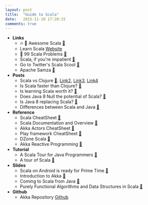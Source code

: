 ```yaml
---
layout: post
title:  "Guide to Scala"
date:   2015-11-10 17:20:15
comments: true
---
```


- **Links**
    - :fire: :raised_hands: Awesome Scala [:link:](https://github.com/lauris/awesome-scala)
    - Learn Scala [Website](http://docs.scala-lang.org/tutorials/scala-for-java-programmers.html)
    - :raised_hands: 99 Scala Problems [:link:](http://aperiodic.net/phil/scala/s-99/)
    - Scala, if you're impatient [:link:](http://horstmann.com/scala/)
    - Go to Twitter's Scala Scool [:link:](http://twitter.github.io/scala_school/)
    - Apache Samza [:link:](http://samza.apache.org/)
- **Posts**
    - Scala vs Clojure [:link:](http://www.bestinclass.dk/blog/scala-vs-clojure-lets-get-down-to-business). [Link2](https://www.quora.com/What-are-some-advantages-of-Scala-over-Clojure), [Link3](https://www.quora.com/Is-Clojure-better-at-concurrency-than-Scala), [Link4](https://www.quora.com/Is-it-easier-to-learn-Clojure-rather-than-Scala)
    - Is Scala faster than Clojure? [:link:](https://www.quora.com/Is-Scala-faster-than-Clojure)
    - Is learning Scala worth it? [:link:](https://www.quora.com/Is-learning-Scala-worth-it)
    - Does Java 8 Null the potential of Scala? [:link:](https://www.quora.com/Should-I-skip-Java-and-just-learn-Scala)
    - Is Java 8 replacing Scala? [:link:](https://www.quora.com/Will-Java-8-be-a-significant-blow-to-the-appeal-of-Scala-and-Clojure)
    - Differences between Scala and Java [:link:](http://kukuruku.co/hub/scala/java-8-vs-scala-the-difference-in-approaches-and-mutual-innovations)
- **Reference**
    - Scala CheatSheet [:link:](http://docs.scala-lang.org/cheatsheets/)
    - Scala Documentation and Overview [:link:](http://docs.scala-lang.org/tutorials/tour/tour-of-scala.html)
    - Akka Actors CheatSheet [:link:](https://gist.github.com/teamon/791459)
    - Play framework CheatSheet [:link:](https://www.playframework.com/documentation/1.2.7/cheatsheet/templates)
    - DZone Scala [:link:](https://dzone.com/refcardz/scala)
    - Akka Reactive Programming [:link:](https://dzone.com/refcardz/reactive-programming-akka)
- **Tutorial**
    - A Scala Tour for Java Programmers [:link:](http://docs.scala-lang.org/tutorials/scala-for-java-programmers.html)
    - A tour of Scala [:link:](http://docs.scala-lang.org/tutorials/#)
- **Slides**
    - Scala on Android is ready for Prime Time [:floppy_disk:](https://speakerdeck.com/raulraja/scala-on-android-the-current-state-of-affairs)
    - Introduction to Akka [:floppy_disk:](http://slides.com/oliviermartin/akka#/)
    - Coming to Scala from Java [:floppy_disk:](https://speakerdeck.com/jamesstephenson/from-java-to-scala)
    - Purely Functional Algorithms and Data Structures in Scala [:floppy_disk:](https://github.com/vkostyukov/scalacaster)
- **Github**
    + Akka Repository [Github](https://github.com/akka/akka)
